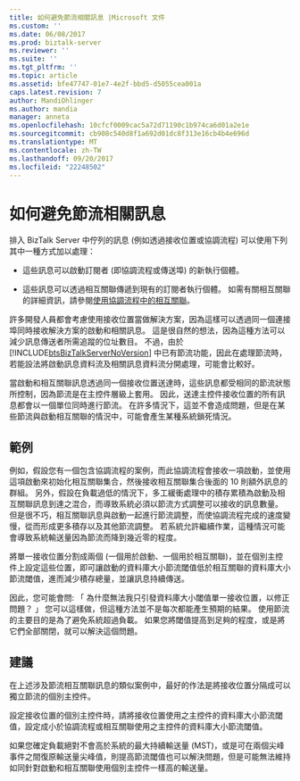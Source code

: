 ```yaml
---
title: 如何避免節流相關訊息 |Microsoft 文件
ms.custom: ''
ms.date: 06/08/2017
ms.prod: biztalk-server
ms.reviewer: ''
ms.suite: ''
ms.tgt_pltfrm: ''
ms.topic: article
ms.assetid: bfe47747-01e7-4e2f-bbd5-d5055cea001a
caps.latest.revision: 7
author: MandiOhlinger
ms.author: mandia
manager: anneta
ms.openlocfilehash: 10cfcf0009cac5a72d71190c1b974ca6d01a2e1e
ms.sourcegitcommit: cb908c540d8f1a692d01dc8f313e16cb4b4e696d
ms.translationtype: MT
ms.contentlocale: zh-TW
ms.lasthandoff: 09/20/2017
ms.locfileid: "22248502"
---
```

# <a name="how-to-avoid-throttling-correlated-messages"></a>如何避免節流相關訊息
排入 BizTalk Server 中佇列的訊息 (例如透過接收位置或協調流程) 可以使用下列其中一種方式加以處理：  
  
-   這些訊息可以啟動訂閱者 (即協調流程或傳送埠) 的新執行個體。  
  
-   這些訊息可以透過相互關聯傳遞到現有的訂閱者執行個體。 如需有關相互關聯的詳細資訊，請參閱[使用協調流程中的相互關聯](../core/using-correlations-in-orchestrations.md)。  
  
 許多開發人員都會考慮使用接收位置當做解決方案，因為這樣可以透過同一個連接埠同時接收解決方案的啟動和相關訊息。 這是很自然的想法，因為這種方法可以減少訊息傳送者所需追蹤的位址數目。 不過，由於 [!INCLUDE[btsBizTalkServerNoVersion](../includes/btsbiztalkservernoversion-md.md)] 中已有節流功能，因此在處理節流時，若能設法將啟動訊息資料流及相關訊息資料流分開處理，可能會比較好。  
  
 當啟動和相互關聯訊息透過同一個接收位置送達時，這些訊息都受相同的節流狀態所控制，因為節流是在主控件層級上套用。 因此，送達主控件接收位置的所有訊息都會以一個單位同時進行節流。 在許多情況下，這並不會造成問題，但是在某些節流與啟動相互關聯的情況中，可能會產生某種系統鎖死情況。  
  
## <a name="example"></a>範例  
 例如，假設您有一個包含協調流程的案例，而此協調流程會接收一項啟動，並使用這項啟動來初始化相互關聯集合，然後接收相互關聯集合後面的 10 則額外訊息的群組。 另外，假設在負載過低的情況下，多工緩衝處理中的積存累積為啟動及相互關聯訊息到達之混合，而導致系統必須以節流方式調整可以接收的訊息數量。 但是很不巧，相互關聯訊息與啟動一起進行節流調整，而使協調流程完成的速度變慢，從而形成更多積存以及其他節流調整。 若系統允許繼續作業，這種情況可能會導致系統輸送量因為節流而降到幾近零的程度。  
  
 將單一接收位置分割成兩個 (一個用於啟動、一個用於相互關聯)，並在個別主控件上設定這些位置，即可讓啟動的資料庫大小節流閾值低於相互關聯的資料庫大小節流閾值，進而減少積存總量，並讓訊息持續傳送。  
  
 因此，您可能會問: 「 為什麼無法我只引發資料庫大小閾值單一接收位置，以修正問題？ 」 您可以這樣做，但這種方法並不是每次都能產生預期的結果。 使用節流的主要目的是為了避免系統超過負載。 如果您將閾值提高到足夠的程度，或是將它們全部關閉，就可以解決這個問題。  
  
## <a name="recommendation"></a>建議  
 在上述涉及節流相互關聯訊息的類似案例中，最好的作法是將接收位置分隔成可以獨立節流的個別主控件。  
  
 設定接收位置的個別主控件時，請將接收位置使用之主控件的資料庫大小節流閾值，設定成小於協調流程或相互關聯使用之主控件的資料庫大小節流閾值。  
  
 如果您確定負載絕對不會高於系統的最大持續輸送量 (MST)，或是可在兩個尖峰事件之間復原輸送量尖峰值，則提高節流閾值也可以解決問題，但是可能無法維持如同針對啟動和相互關聯使用個別主控件一樣高的輸送量。